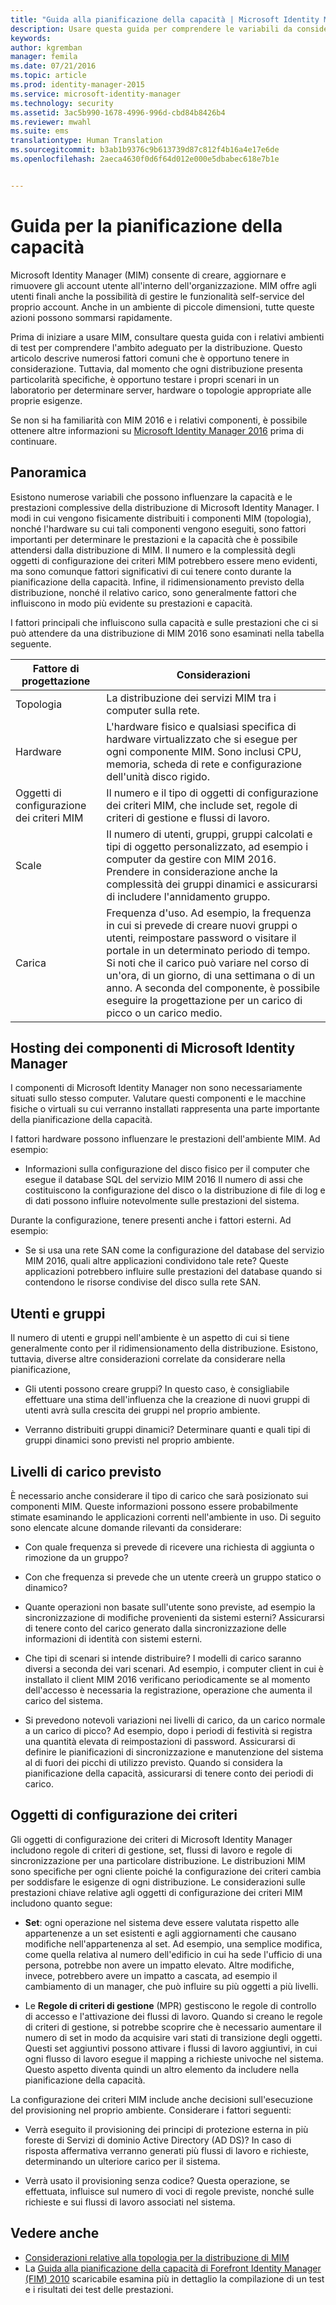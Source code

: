 ```yaml
---
title: "Guida alla pianificazione della capacità | Microsoft Identity Manager"
description: Usare questa guida per comprendere le variabili da considerare prima di distribuire MIM 2016, inclusi i livelli di carico e le decisioni relative ai criteri.
keywords: 
author: kgremban
manager: femila
ms.date: 07/21/2016
ms.topic: article
ms.prod: identity-manager-2015
ms.service: microsoft-identity-manager
ms.technology: security
ms.assetid: 3ac5b990-1678-4996-996d-cbd84b8426b4
ms.reviewer: mwahl
ms.suite: ems
translationtype: Human Translation
ms.sourcegitcommit: b3ab1b9376c9b613739d87c812f4b16a4e17e6de
ms.openlocfilehash: 2aeca4630f0d6f64d012e000e5dbabec618e7b1e


---
```


# Guida per la pianificazione della capacità

Microsoft Identity Manager (MIM) consente di creare, aggiornare e rimuovere gli account utente all'interno dell'organizzazione. MIM offre agli utenti finali anche la possibilità di gestire le funzionalità self-service del proprio account. Anche in un ambiente di piccole dimensioni, tutte queste azioni possono sommarsi rapidamente.

Prima di iniziare a usare MIM, consultare questa guida con i relativi ambienti di test per comprendere l'ambito adeguato per la distribuzione. Questo articolo descrive numerosi fattori comuni che è opportuno tenere in considerazione. Tuttavia, dal momento che ogni distribuzione presenta particolarità specifiche, è opportuno testare i propri scenari in un laboratorio per determinare server, hardware o topologie appropriate alle proprie esigenze.

Se non si ha familiarità con MIM 2016 e i relativi componenti, è possibile ottenere altre informazioni su [Microsoft Identity Manager 2016](/microsoft-identity-manager/understand-explore/microsoft-identity-manager-2016) prima di continuare.

## Panoramica
Esistono numerose variabili che possono influenzare la capacità e le prestazioni complessive della distribuzione di Microsoft Identity Manager. I modi in cui vengono fisicamente distribuiti i componenti MIM (topologia), nonché l'hardware su cui tali componenti vengono eseguiti, sono fattori importanti per determinare le prestazioni e la capacità che è possibile attendersi dalla distribuzione di MIM. Il numero e la complessità degli oggetti di configurazione dei criteri MIM potrebbero essere meno evidenti, ma sono comunque fattori significativi di cui tenere conto durante la pianificazione della capacità. Infine, il ridimensionamento previsto della distribuzione, nonché il relativo carico, sono generalmente fattori che influiscono in modo più evidente su prestazioni e capacità.

I fattori principali che influiscono sulla capacità e sulle prestazioni che ci si può attendere da una distribuzione di MIM 2016 sono esaminati nella tabella seguente.

| Fattore di progettazione | Considerazioni |
| ------------- | -------------- |
| Topologia | La distribuzione dei servizi MIM tra i computer sulla rete. |
| Hardware | L'hardware fisico e qualsiasi specifica di hardware virtualizzato che si esegue per ogni componente MIM. Sono inclusi CPU, memoria, scheda di rete e configurazione dell'unità disco rigido. |
| Oggetti di configurazione dei criteri MIM | Il numero e il tipo di oggetti di configurazione dei criteri MIM, che include set, regole di criteri di gestione e flussi di lavoro. |
| Scale | Il numero di utenti, gruppi, gruppi calcolati e tipi di oggetto personalizzato, ad esempio i computer da gestire con MIM 2016. Prendere in considerazione anche la complessità dei gruppi dinamici e assicurarsi di includere l'annidamento gruppo. |
| Carica | Frequenza d'uso. Ad esempio, la frequenza in cui si prevede di creare nuovi gruppi o utenti, reimpostare password o visitare il portale in un determinato periodo di tempo. Si noti che il carico può variare nel corso di un'ora, di un giorno, di una settimana o di un anno. A seconda del componente, è possibile eseguire la progettazione per un carico di picco o un carico medio. |


## Hosting dei componenti di Microsoft Identity Manager

I componenti di Microsoft Identity Manager non sono necessariamente situati sullo stesso computer. Valutare questi componenti e le macchine fisiche o virtuali su cui verranno installati rappresenta una parte importante della pianificazione della capacità.

I fattori hardware possono influenzare le prestazioni dell'ambiente MIM. Ad esempio:
- Informazioni sulla configurazione del disco fisico per il computer che esegue il database SQL del servizio MIM 2016 Il numero di assi che costituiscono la configurazione del disco o la distribuzione di file di log e di dati possono influire notevolmente sulle prestazioni del sistema.

Durante la configurazione, tenere presenti anche i fattori esterni. Ad esempio:
- Se si usa una rete SAN come la configurazione del database del servizio MIM 2016, quali altre applicazioni condividono tale rete? Queste applicazioni potrebbero influire sulle prestazioni del database quando si contendono le risorse condivise del disco sulla rete SAN.


## Utenti e gruppi
Il numero di utenti e gruppi nell'ambiente è un aspetto di cui si tiene generalmente conto per il ridimensionamento della distribuzione. Esistono, tuttavia, diverse altre considerazioni correlate da considerare nella pianificazione,

- Gli utenti possono creare gruppi? In questo caso, è consigliabile effettuare una stima dell'influenza che la creazione di nuovi gruppi di utenti avrà sulla crescita dei gruppi nel proprio ambiente.

- Verranno distribuiti gruppi dinamici? Determinare quanti e quali tipi di gruppi dinamici sono previsti nel proprio ambiente.


## Livelli di carico previsto
È necessario anche considerare il tipo di carico che sarà posizionato sui componenti MIM. Queste informazioni possono essere probabilmente stimate esaminando le applicazioni correnti nell'ambiente in uso. Di seguito sono elencate alcune domande rilevanti da considerare:

- Con quale frequenza si prevede di ricevere una richiesta di aggiunta o rimozione da un gruppo?

- Con che frequenza si prevede che un utente creerà un gruppo statico o dinamico?

- Quante operazioni non basate sull'utente sono previste, ad esempio la sincronizzazione di modifiche provenienti da sistemi esterni? Assicurarsi di tenere conto del carico generato dalla sincronizzazione delle informazioni di identità con sistemi esterni.

- Che tipi di scenari si intende distribuire? I modelli di carico saranno diversi a seconda dei vari scenari. Ad esempio, i computer client in cui è installato il client MIM 2016 verificano periodicamente se al momento dell'accesso è necessaria la registrazione, operazione che aumenta il carico del sistema.

- Si prevedono notevoli variazioni nei livelli di carico, da un carico normale a un carico di picco? Ad esempio, dopo i periodi di festività si registra una quantità elevata di reimpostazioni di password. Assicurarsi di definire le pianificazioni di sincronizzazione e manutenzione del sistema al di fuori dei picchi di utilizzo previsto. Quando si considera la pianificazione della capacità, assicurarsi di tenere conto dei periodi di carico.


## Oggetti di configurazione dei criteri

Gli oggetti di configurazione dei criteri di Microsoft Identity Manager includono regole di criteri di gestione, set, flussi di lavoro e regole di sincronizzazione per una particolare distribuzione. Le distribuzioni MIM sono specifiche per ogni cliente poiché la configurazione dei criteri cambia per soddisfare le esigenze di ogni distribuzione. Le considerazioni sulle prestazioni chiave relative agli oggetti di configurazione dei criteri MIM includono quanto segue:

- **Set**: ogni operazione nel sistema deve essere valutata rispetto alle appartenenze a un set esistenti e agli aggiornamenti che causano modifiche nell'appartenenza al set. Ad esempio, una semplice modifica, come quella relativa al numero dell'edificio in cui ha sede l'ufficio di una persona, potrebbe non avere un impatto elevato. Altre modifiche, invece, potrebbero avere un impatto a cascata, ad esempio il cambiamento di un manager, che può influire su più oggetti a più livelli.

- Le **Regole di criteri di gestione** (MPR) gestiscono le regole di controllo di accesso e l'attivazione dei flussi di lavoro. Quando si creano le regole di criteri di gestione, si potrebbe scoprire che è necessario aumentare il numero di set in modo da acquisire vari stati di transizione degli oggetti. Questi set aggiuntivi possono attivare i flussi di lavoro aggiuntivi, in cui ogni flusso di lavoro esegue il mapping a richieste univoche nel sistema. Questo aspetto diventa quindi un altro elemento da includere nella pianificazione della capacità.

La configurazione dei criteri MIM include anche decisioni sull'esecuzione del provisioning nel proprio ambiente. Considerare i fattori seguenti:

- Verrà eseguito il provisioning dei principi di protezione esterna in più foreste di Servizi di dominio Active Directory (AD DS)? In caso di risposta affermativa verranno generati più flussi di lavoro e richieste, determinando un ulteriore carico per il sistema.

- Verrà usato il provisioning senza codice? Questa operazione, se effettuata, influisce sul numero di voci di regole previste, nonché sulle richieste e sui flussi di lavoro associati nel sistema.


## Vedere anche
- [Considerazioni relative alla topologia per la distribuzione di MIM](topology-considerations.md)
- La [Guida alla pianificazione della capacità di Forefront Identity Manager (FIM) 2010](http://go.microsoft.com/fwlink/?LinkId=200180) scaricabile esamina più in dettaglio la compilazione di un test e i risultati dei test delle prestazioni.



<!--HONumber=Jul16_HO3-->



